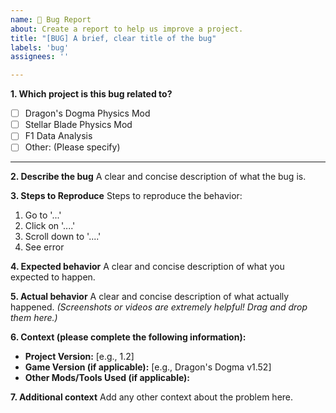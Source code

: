 ```yaml
---
name: 🐞 Bug Report
about: Create a report to help us improve a project.
title: "[BUG] A brief, clear title of the bug"
labels: 'bug'
assignees: ''

---
```


**1. Which project is this bug related to?**
- [ ] Dragon's Dogma Physics Mod
- [ ] Stellar Blade Physics Mod
- [ ] F1 Data Analysis
- [ ] Other: (Please specify)

---

**2. Describe the bug**
A clear and concise description of what the bug is.

**3. Steps to Reproduce**
Steps to reproduce the behavior:
1. Go to '...'
2. Click on '....'
3. Scroll down to '....'
4. See error

**4. Expected behavior**
A clear and concise description of what you expected to happen.

**5. Actual behavior**
A clear and concise description of what actually happened.
*(Screenshots or videos are extremely helpful! Drag and drop them here.)*

**6. Context (please complete the following information):**
- **Project Version:** [e.g., 1.2]
- **Game Version (if applicable):** [e.g., Dragon's Dogma v1.52]
- **Other Mods/Tools Used (if applicable):**

**7. Additional context**
Add any other context about the problem here.